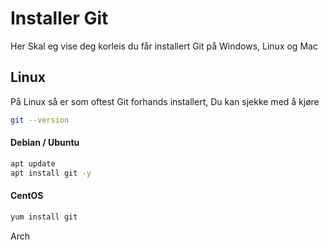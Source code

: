 # Installer Git

Her Skal eg vise deg korleis du får installert Git på Windows, Linux og Mac

## Linux

På Linux så er som oftest Git forhands installert, 
Du kan sjekke med å kjøre 

```Bash
git --version
```

#### Debian / Ubuntu

```bash
apt update
apt install git -y
```

#### CentOS


```bash
yum install git
```


Arch

```bash

```




```bash

```